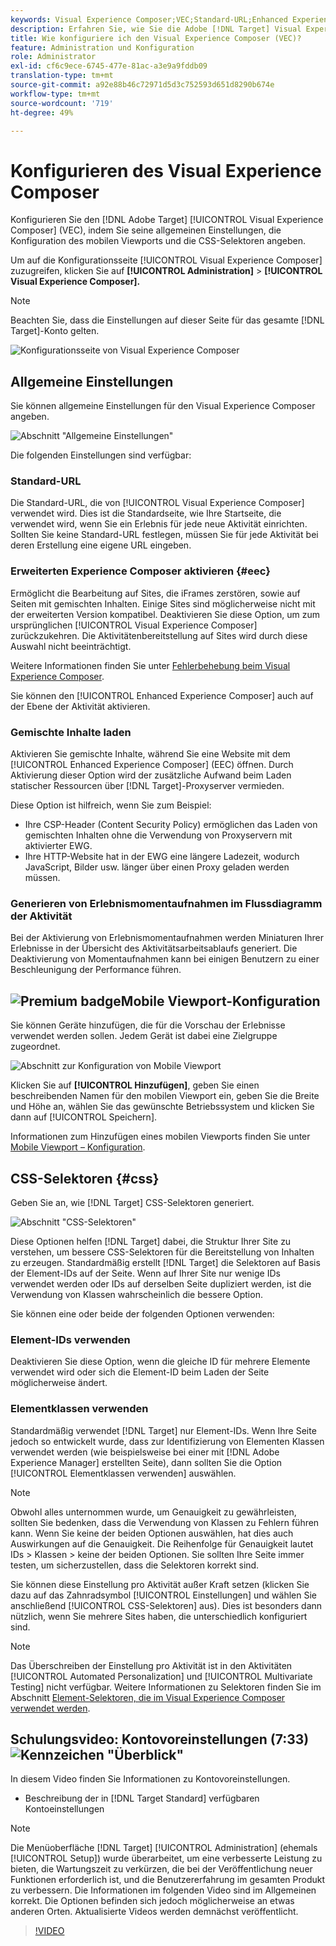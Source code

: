 ```yaml
---
keywords: Visual Experience Composer;VEC;Standard-URL;Enhanced Experience Composer;EOC;Mixed Content;Experience Snapshots;Mobile Viewport;CSS;CSS-Selektoren
description: Erfahren Sie, wie Sie die Adobe [!DNL Target] Visual Experience Composer (VEC) konfigurieren, indem Sie ihre allgemeinen Einstellungen, die Konfiguration des mobilen Viewports und CSS-Selektoren angeben.
title: Wie konfiguriere ich den Visual Experience Composer (VEC)?
feature: Administration und Konfiguration
role: Administrator
exl-id: cf6c9ece-6745-477e-81ac-a3e9a9fddb09
translation-type: tm+mt
source-git-commit: a92e88b46c72971d5d3c752593d651d8290b674e
workflow-type: tm+mt
source-wordcount: '719'
ht-degree: 49%

---
```


# Konfigurieren des Visual Experience Composer

Konfigurieren Sie den [!DNL Adobe Target] [!UICONTROL Visual Experience Composer] (VEC), indem Sie seine allgemeinen Einstellungen, die Konfiguration des mobilen Viewports und die CSS-Selektoren angeben.

Um auf die Konfigurationsseite [!UICONTROL Visual Experience Composer] zuzugreifen, klicken Sie auf **[!UICONTROL Administration]** > **[!UICONTROL Visual Experience Composer].**

>[!NOTE]
>
>Beachten Sie, dass die Einstellungen auf dieser Seite für das gesamte [!DNL Target]-Konto gelten.

![Konfigurationsseite von Visual Experience Composer](/help/administrating-target/assets/vec.png)

## Allgemeine Einstellungen

Sie können allgemeine Einstellungen für den Visual Experience Composer angeben.

![Abschnitt &quot;Allgemeine Einstellungen&quot;](/help/administrating-target/assets/general-settings.png)

Die folgenden Einstellungen sind verfügbar:

### Standard-URL

Die Standard-URL, die von [!UICONTROL Visual Experience Composer] verwendet wird. Dies ist die Standardseite, wie Ihre Startseite, die verwendet wird, wenn Sie ein Erlebnis für jede neue Aktivität einrichten. Sollten Sie keine Standard-URL festlegen, müssen Sie für jede Aktivität bei deren Erstellung eine eigene URL eingeben.

### Erweiterten Experience Composer aktivieren {#eec}

Ermöglicht die Bearbeitung auf Sites, die iFrames zerstören, sowie auf Seiten mit gemischten Inhalten. Einige Sites sind möglicherweise nicht mit der erweiterten Version kompatibel. Deaktivieren Sie diese Option, um zum ursprünglichen [!UICONTROL Visual Experience Composer] zurückzukehren. Die Aktivitätenbereitstellung auf Sites wird durch diese Auswahl nicht beeinträchtigt.

Weitere Informationen finden Sie unter [Fehlerbehebung beim Visual Experience Composer](/help/c-experiences/c-visual-experience-composer/r-troubleshoot-composer/troubleshoot-composer.md).

Sie können den [!UICONTROL Enhanced Experience Composer] auch auf der Ebene der Aktivität aktivieren.

### Gemischte Inhalte laden

Aktivieren Sie gemischte Inhalte, während Sie eine Website mit dem [!UICONTROL Enhanced Experience Composer] (EEC) öffnen. Durch Aktivierung dieser Option wird der zusätzliche Aufwand beim Laden statischer Ressourcen über [!DNL Target]-Proxyserver vermieden.

Diese Option ist hilfreich, wenn Sie zum Beispiel:

* Ihre CSP-Header (Content Security Policy) ermöglichen das Laden von gemischten Inhalten ohne die Verwendung von Proxyservern mit aktivierter EWG.
* Ihre HTTP-Website hat in der EWG eine längere Ladezeit, wodurch JavaScript, Bilder usw. länger über einen Proxy geladen werden müssen.

### Generieren von Erlebnismomentaufnahmen im Flussdiagramm der Aktivität

Bei der Aktivierung von Erlebnismomentaufnahmen werden Miniaturen Ihrer Erlebnisse in der Übersicht des Aktivitätsarbeitsablaufs generiert. Die Deaktivierung von Momentaufnahmen kann bei einigen Benutzern zu einer Beschleunigung der Performance führen.

## ![Premium ](/help/assets/premium.png) badgeMobile Viewport-Konfiguration

Sie können Geräte hinzufügen, die für die Vorschau der Erlebnisse verwendet werden sollen. Jedem Gerät ist dabei eine Zielgruppe zugeordnet.

![Abschnitt zur Konfiguration von Mobile Viewport](/help/administrating-target/assets/mobile-viewport-configuration.png)

Klicken Sie auf **[!UICONTROL Hinzufügen]**, geben Sie einen beschreibenden Namen für den mobilen Viewport ein, geben Sie die Breite und Höhe an, wählen Sie das gewünschte Betriebssystem und klicken Sie dann auf [!UICONTROL Speichern].

Informationen zum Hinzufügen eines mobilen Viewports finden Sie unter [Mobile Viewport – Konfiguration](/help/c-experiences/c-visual-experience-composer/mobile-viewports.md).

## CSS-Selektoren {#css}

Geben Sie an, wie [!DNL Target] CSS-Selektoren generiert.

![Abschnitt &quot;CSS-Selektoren&quot;](/help/administrating-target/assets/css-selectors.png)

Diese Optionen helfen [!DNL Target] dabei, die Struktur Ihrer Site zu verstehen, um bessere CSS-Selektoren für die Bereitstellung von Inhalten zu erzeugen. Standardmäßig erstellt [!DNL Target] die Selektoren auf Basis der Element-IDs auf der Seite. Wenn auf Ihrer Site nur wenige IDs verwendet werden oder IDs auf derselben Seite dupliziert werden, ist die Verwendung von Klassen wahrscheinlich die bessere Option.

Sie können eine oder beide der folgenden Optionen verwenden:

### Element-IDs verwenden

Deaktivieren Sie diese Option, wenn die gleiche ID für mehrere Elemente verwendet wird oder sich die Element-ID beim Laden der Seite möglicherweise ändert.

### Elementklassen verwenden

Standardmäßig verwendet [!DNL Target] nur Element-IDs. Wenn Ihre Seite jedoch so entwickelt wurde, dass zur Identifizierung von Elementen Klassen verwendet werden (wie beispielsweise bei einer mit [!DNL Adobe Experience Manager] erstellten Seite), dann sollten Sie die Option [!UICONTROL Elementklassen verwenden] auswählen.

>[!NOTE]
>
>Obwohl alles unternommen wurde, um Genauigkeit zu gewährleisten, sollten Sie bedenken, dass die Verwendung von Klassen zu Fehlern führen kann. Wenn Sie keine der beiden Optionen auswählen, hat dies auch Auswirkungen auf die Genauigkeit. Die Reihenfolge für Genauigkeit lautet IDs > Klassen > keine der beiden Optionen. Sie sollten Ihre Seite immer testen, um sicherzustellen, dass die Selektoren korrekt sind.

Sie können diese Einstellung pro Aktivität außer Kraft setzen (klicken Sie dazu auf das Zahnradsymbol [!UICONTROL Einstellungen] und wählen Sie anschließend [!UICONTROL CSS-Selektoren] aus). Dies ist besonders dann nützlich, wenn Sie mehrere Sites haben, die unterschiedlich konfiguriert sind.

>[!NOTE]
>
>Das Überschreiben der Einstellung pro Aktivität ist in den Aktivitäten [!UICONTROL Automated Personalization] und [!UICONTROL Multivariate Testing] nicht verfügbar.  Weitere Informationen zu Selektoren finden Sie im Abschnitt [Element-Selektoren, die im Visual Experience Composer verwendet werden](/help/c-experiences/c-visual-experience-composer/vec-selectors.md).

## Schulungsvideo: Kontovoreinstellungen (7:33) ![Kennzeichen &quot;Überblick&quot;](/help/assets/overview.png)

In diesem Video finden Sie Informationen zu Kontovoreinstellungen.

* Beschreibung der in [!DNL Target Standard] verfügbaren Kontoeinstellungen

>[!NOTE]
>
>Die Menüoberfläche [!DNL Target] [!UICONTROL Administration] (ehemals [!UICONTROL Setup]) wurde überarbeitet, um eine verbesserte Leistung zu bieten, die Wartungszeit zu verkürzen, die bei der Veröffentlichung neuer Funktionen erforderlich ist, und die Benutzererfahrung im gesamten Produkt zu verbessern. Die Informationen im folgenden Video sind im Allgemeinen korrekt. Die Optionen befinden sich jedoch möglicherweise an etwas anderen Orten. Aktualisierte Videos werden demnächst veröffentlicht.

>[!VIDEO](https://video.tv.adobe.com/v/17379)
